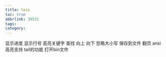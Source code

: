 ```yaml
---
title: less
toc: true
abbrlink: 39531
tags:
category:
---
```



显示进度
显示行号
高亮关键字
查找 向上 向下 忽略大小写
保存到文件
翻页
ansi高亮支持
tail的功能
打开bin文件

